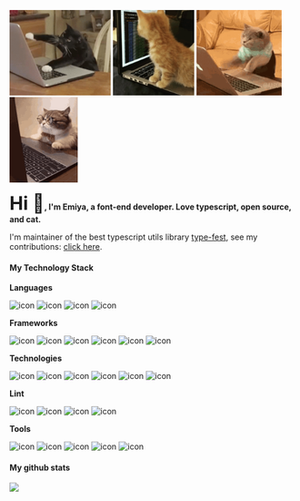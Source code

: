 <p float="left">
<img height='150' src='./cat-coding/1.gif'>
<img height='150' src='./cat-coding/2.gif'>
<img height='150' src='./cat-coding/3.gif'>
<img height='150' src='./cat-coding/4.gif'>
</p>

**<font size='6'>Hi 👋</font>, I'm Emiya, a font-end developer. Love typescript, open source, and cat.**

I'm maintainer of the best typescript utils library [type-fest](https://github.com/sindresorhus/type-fest), see my contributions: [click here](https://github.com/sindresorhus/type-fest/pulls?q=is%3Apr+author%3AEmiyaaaaa+is%3Amerged+).

#### My Technology Stack

**Languages**

![icon](https://img.shields.io/badge/Typescript-%23404040?logo=typescript)
![icon](https://img.shields.io/badge/Javascript-%23404040?logo=Javascript)
![icon](https://img.shields.io/badge/Html5-%23404040?logo=html5)
![icon](https://img.shields.io/badge/CSS3-%23404040?logo=css3)

**Frameworks**

![icon](https://img.shields.io/badge/React-%23404040?logo=React)
![icon](https://img.shields.io/badge/Svelte-%23404040?logo=Svelte)
![icon](https://img.shields.io/badge/Next-%23404040?logo=nextdotjs)
![icon](https://img.shields.io/badge/Tailwind_css-%23404040?logo=tailwindcss)
![icon](https://img.shields.io/badge/Node.js-%23404040?logo=nodedotjs)
![icon](https://img.shields.io/badge/koa.js-%23404040?logo=koa)

**Technologies**

![icon](https://img.shields.io/badge/Vite-%23404040?logo=Vite)
![icon](https://img.shields.io/badge/Rollup-%23404040?logo=Rollupdotjs)
![icon](https://img.shields.io/badge/Turborepo-%23404040?logo=turborepo)
![icon](https://img.shields.io/badge/Vitest-%23404040?logo=Vitest)
![icon](https://img.shields.io/badge/Three.js-%23404040?logo=threedotjs)
![icon](https://img.shields.io/badge/MySQL-%23404040?logo=mysql)

**Lint**

![icon](https://img.shields.io/badge/Biome-%23404040?logo=biome)
![icon](https://img.shields.io/badge/Eslint-%23404040?logo=eslint)
![icon](https://img.shields.io/badge/prettier-%23404040?logo=prettier)
![icon](https://img.shields.io/badge/xo-%23404040?logo=xo)

**Tools**

![icon](https://img.shields.io/badge/Shell-%23404040?logo=gnubash)
![icon](https://img.shields.io/badge/Git-%23404040?logo=git)
![icon](https://img.shields.io/badge/npm-%23404040?logo=npm)
![icon](https://img.shields.io/badge/Github_actions-%23404040?logo=githubactions)
![icon](https://img.shields.io/badge/Github_copilot-%23404040?logo=githubcopilot)


#### My github stats
<picture>
<source 
  srcset="https://github-readme-stats.vercel.app/api?username=Emiyaaaaa&icon_color=20A9A0&show_icons=true&theme=transparent&hide_border=true&title_color=00ADA2&text_color=E6EDF3&include_all_commits=true&hide_rank=true&hide_title=true"
  media="(prefers-color-scheme: dark)"
/>
<source
  srcset="https://github-readme-stats.vercel.app/api?username=Emiyaaaaa&icon_color=20A9A0&show_icons=true&theme=transparent&hide_border=true&title_color=00ADA2&text_color=24292F&include_all_commits=true&hide_rank=true&hide_title=true"
  media="(prefers-color-scheme: light), (prefers-color-scheme: no-preference)"
/>
<img src="https://github-readme-stats.vercel.app/api?username=Emiyaaaaa&icon_color=20A9A0&show_icons=true&theme=transparent&hide_border=true&title_color=00ADA2&text_color=E6EDF3&include_all_commits=true&hide_rank=true&hide_title=true" />
</picture>
